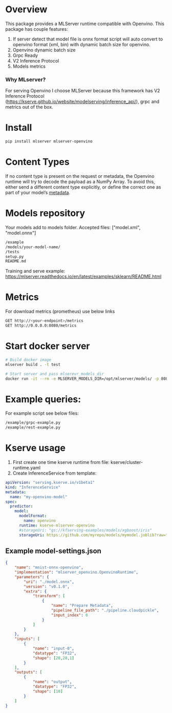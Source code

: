# Overview
This package provides a MLServer runtime compatible with Openvino. This package has couple features:
1. If server detect that model file is onnx format script will auto convert to openvino format (xml, bin) with dynamic batch size for openvino.
2. Openvino dynamic batch size
3. Grpc Ready
4. V2 Inference Protocol
5. Models metrics

### Why MLserver?
For serving Openvino I choose MLServer because this framework has V2 Inference Protocol (https://kserve.github.io/website/modelserving/inference_api/), grpc and metrics out of the box.

# Install
```sh
pip install mlserver mlserver-openvino
```

# Content Types
If no content type is present on the request or metadata, 
the Openvino runtime will try to decode the payload as a NumPy Array. 
To avoid this, either send a different content type explicitly, or define the correct one as part of your model’s [metadata](https://mlserver.readthedocs.io/en/latest/reference/model-settings.html).

# Models repository
Your models add to models folder.
Accepted files: ["model.xml", "model.onnx"]
```sh
/example
/models/your-model-name/
/tests
setup.py
README.md
```
Training and serve example: https://mlserver.readthedocs.io/en/latest/examples/sklearn/README.html

# Metrics
For download metrics (prometheus) use below links
```sh
GET http://<your-endpoint>/metrics
GET http://0.0.0.0:8080/metrics
```

# Start docker server
```sh
# Build docker image
mlserver build . -t test

# Start server and pass mlserevr_models_dir
docker run -it --rm -e MLSERVER_MODELS_DIR=/opt/mlserver/models/ -p 8080:8080 -p 8081:8081 test
```

# Example queries:
For example script see below files:
```sh
/example/grpc-example.py
/example/rest-example.py
```

# Kserve usage
1. First create one time kserve runtime from file: kserve/cluster-runtime.yaml
2. Create InferenceService from template:
```yaml
apiVersion: "serving.kserve.io/v1beta1"
kind: "InferenceService"
metadata:
  name: "my-openvino-model"
spec:
  predictor:
    model:
      modelFormat:
        name: openvino
      runtime: kserve-mlserver-openvino
      #storageUri: "gs://kfserving-examples/models/xgboost/iris"
      storageUri: https://github.com/myrepo/models/mymodel.joblib?raw=true

```

## Example model-settings.json
```json
{
    "name": "mnist-onnx-openvino",
    "implementation": "mlserver_openvino.OpenvinoRuntime",
    "parameters": {
        "uri": "./model.onnx",
        "version": "v0.1.0",
        "extra": {
            "transform": [
                {
                    "name": "Prepare Metadata",
                    "pipeline_file_path": "./pipeline.cloudpickle",
                    "input_index": 0
                }
            ]
        }
    },
    "inputs": [
        {
            "name": "input-0",
            "datatype": "FP32",
            "shape": [28,28,1]
        }
    ],
    "outputs": [
        {
            "name": "output",
            "datatype": "FP32",
            "shape": [10]
        }
    ]
}

```
